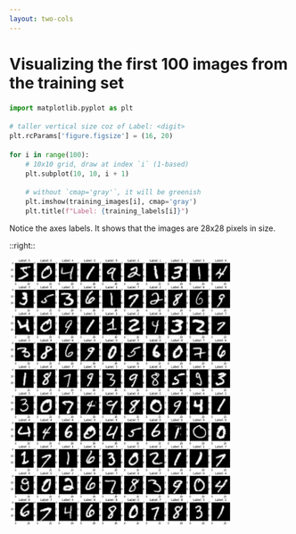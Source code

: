 ```yaml
---
layout: two-cols
---
```


# Visualizing the first 100 images from the training set

```py
import matplotlib.pyplot as plt

# taller vertical size coz of Label: <digit>
plt.rcParams['figure.figsize'] = (16, 20) 

for i in range(100):
    # 10x10 grid, draw at index `i` (1-based)
    plt.subplot(10, 10, i + 1)

    # without `cmap='gray'`, it will be greenish
    plt.imshow(training_images[i], cmap='gray')
    plt.title(f"Label: {training_labels[i]}")
```

Notice the axes labels.  It shows that the images are 28x28
pixels in size.

::right::

<img alt="digits" src="/images/digits.jpg" style="height: 480px" />
